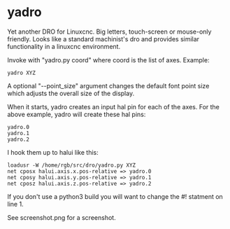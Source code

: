 # yadro

Yet another DRO for Linuxcnc. Big letters, touch-screen or mouse-only friendly.
Looks like a standard machinist's dro and provides similar functionality in a
linuxcnc environment.

Invoke with "yadro.py coord" where coord is the list of axes. Example:

    yadro XYZ

A optional "--point_size" argument changes the default font point size which
adjusts the overall size of the display.

When it starts, yadro creates an input hal pin for each of the axes. For the above
example, yadro will create these hal pins:

    yadro.0
    yadro.1
    yadro.2

I hook them up to halui like this:

    loadusr -W /home/rgb/src/dro/yadro.py XYZ
    net cposx halui.axis.x.pos-relative => yadro.0
    net cposy halui.axis.y.pos-relative => yadro.1
    net cposz halui.axis.z.pos-relative => yadro.2

If you don't use a python3 build you will want to change the #! statment on line 1.

See screenshot.png for a screenshot.
